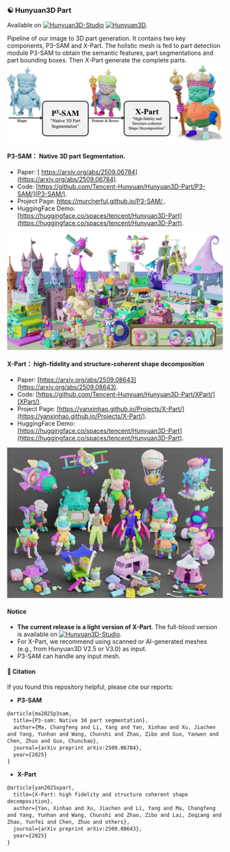 ### ☯️ **Hunyuan3D Part**

Available on [![Hunyuan3D-Studio](https://img.shields.io/badge/Hunyuan3D-Studio-yellow)](https://3d.hunyuan.tencent.com/studio) [![Hunyuan3D](https://img.shields.io/badge/Hunyuan-3D-blue)](https://3d.hunyuan.tencent.com).  

Pipeline of our image to 3D part generation. It contains two key components, P3-SAM and X-Part. The holistic mesh is fed to part detection module P3-SAM to obtain the semantic features, part segmentations and part bounding boxes. Then X-Part generate the complete parts.  
<img src="P3-SAM/images/HYpart-fullpip.jpg" alt="drawing" width="800"/>

####  P3-SAM： Native 3D part Segmentation.   
- Paper: [ https://arxiv.org/abs/2509.06784](https://arxiv.org/abs/2509.06784).  
- Code: [https://github.com/Tencent-Hunyuan/Hunyuan3D-Part/P3-SAM/](P3-SAM/).  
- Project Page: [https://murcherful.github.io/P3-SAM/ ](https://murcherful.github.io/P3-SAM/).  
- HuggingFace Demo: [https://huggingface.co/spaces/tencent/Hunyuan3D-Part](https://huggingface.co/spaces/tencent/Hunyuan3D-Part).   
<img src="P3-SAM/images/teaser.jpg" alt="drawing" width="800"/>



####  X-Part： high-fidelity and structure-coherent shape decomposition  
- Paper: [https://arxiv.org/abs/2509.08643](https://arxiv.org/abs/2509.08643).  
- Code: [https://github.com/Tencent-Hunyuan/Hunyuan3D-Part/XPart/](XPart/).  
- Project Page: [https://yanxinhao.github.io/Projects/X-Part/](https://yanxinhao.github.io/Projects/X-Part/).  
- HuggingFace Demo: [https://huggingface.co/spaces/tencent/Hunyuan3D-Part](https://huggingface.co/spaces/tencent/Hunyuan3D-Part).    
<img src="XPart/assets/teaser.jpg" alt="drawing" width="800"/>




#### **Notice**    
- **The current release is a light version of X-Part**. The full-blood version is available on [![Hunyuan3D-Studio](https://img.shields.io/badge/Hunyuan3D-Studio-yellow)](https://3d.hunyuan.tencent.com/studio).  
- For X-Part, we recommend using ​​scanned​​ or ​​AI-generated meshes​​ (e.g., from Hunyuan3D V2.5 or V3.0) as input.
- P3-SAM can handle any input mesh. 



#### 🔗 Citation
If you found this repository helpful, please cite our reports:

- **P3-SAM**
```
@article{ma2025p3sam,
  title={P3-sam: Native 3d part segmentation},
  author={Ma, Changfeng and Li, Yang and Yan, Xinhao and Xu, Jiachen and Yang, Yunhan and Wang, Chunshi and Zhao, Zibo and Guo, Yanwen and Chen, Zhuo and Guo, Chunchao},
  journal={arXiv preprint arXiv:2509.06784},
  year={2025}
}
```

- **X-Part**
```
@article{yan2025xpart,
  title={X-Part: high fidelity and structure coherent shape decomposition},
  author={Yan, Xinhao and Xu, Jiachen and Li, Yang and Ma, Changfeng and Yang, Yunhan and Wang, Chunshi and Zhao, Zibo and Lai, Zeqiang and Zhao, Yunfei and Chen, Zhuo and others},
  journal={arXiv preprint arXiv:2509.08643},
  year={2025}
}
```

